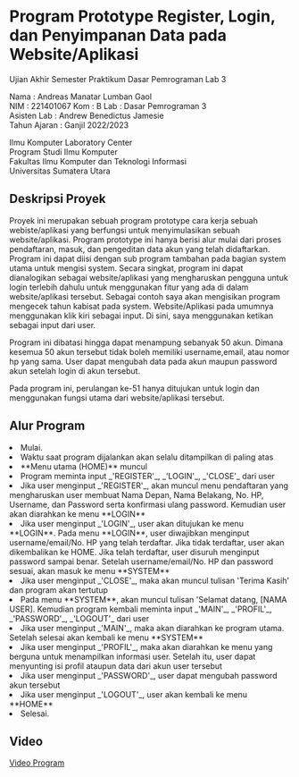 # Program Prototype Register, Login, dan Penyimpanan Data pada Website/Aplikasi
Ujian Akhir Semester Praktikum Dasar Pemrograman Lab 3  

Nama : Andreas Manatar Lumban Gaol  
NIM  : 221401067
Kom  : B
Lab  : Dasar Pemrograman 3  
Asisten Lab : Andrew Benedictus Jamesie  
Tahun Ajaran : Ganjil 2022/2023  

Ilmu Komputer Laboratory Center  
Program Studi Ilmu Komputer  
Fakultas Ilmu Komputer dan Teknologi Informasi  
Universitas Sumatera Utara  

## Deskripsi Proyek
Proyek ini merupakan sebuah program prototype cara kerja sebuah webiste/aplikasi yang berfungsi untuk menyimulasikan sebuah website/aplikasi. Program prototype ini hanya berisi alur mulai dari proses pendaftaran, masuk, dan pengeditan data akun yang telah didaftarkan. Program ini dapat diisi dengan sub program tambahan pada bagian system utama untuk mengisi system. Secara singkat, program ini dapat dianalogikan sebagai website/aplikasi yang mengharuskan pengguna untuk login terlebih dahulu untuk menggunakan fitur yang ada di dalam website/aplikasi tersebut. Sebagai contoh saya akan mengisikan program mengecek tahun kabisat pada system. Website/Aplikasi pada umumnya menggunakan klik kiri sebagai input. Di sini, saya menggunakan ketikan sebagai input dari user.

Program ini dibatasi hingga dapat menampung sebanyak 50 akun. Dimana kesemua 50 akun tersebut tidak boleh memiliki username,email, atau nomor hp yang sama. User dapat mengubah data pada akun maupun password akun setelah login di akun tersebut. 

Pada program ini, perulangan ke-51 hanya ditujukan untuk login dan menggunakan fungsi utama dari website/aplikasi tersebut.

## Alur Program
<li> Mulai. </li>
<li> Waktu saat program dijalankan akan selalu ditampilkan di paling atas</li>
<li> **Menu utama (HOME)** muncul</li>
<li> Program meminta input _'REGISTER'_, _'LOGIN'_, _'CLOSE'_ dari user</li>
<li> Jika user menginput _'REGISTER'_, akan muncul menu pendaftaran yang mengharuskan user membuat Nama Depan, Nama Belakang, No. HP, Username, dan Password serta konfirmasi ulang password. Kemudian user akan diarahkan ke menu **LOGIN**</li>
<li> Jika user menginput _'LOGIN'_, user akan ditujukan ke menu **LOGIN**. Pada menu **LOGIN**, user diwajibkan menginput username/email/No. HP yang telah terdaftar. Jika tidak terdaftar, user akan dikembalikan ke HOME. Jika telah terdaftar, user disuruh menginput password sampai benar. Setelah username/email/No. HP dan password sesuai, akan masuk ke menu **SYSTEM**</li>
<li> Jika user menginput _'CLOSE'_, maka akan muncul tulisan 'Terima Kasih' dan program akan tertutup</li>
<li> Pada menu **SYSTEM**, akan muncul tulisan 'Selamat datang, [NAMA USER]. Kemudian program kembali meminta input _'MAIN'_, _'PROFIL'_, _'PASSWORD'_, _'LOGOUT'_ dari user</li>
<li> Jika user menginput _'MAIN'_, maka akan diarahkan ke program utama. Setelah selesai akan kembali ke menu **SYSTEM**</li>
<li> Jika user menginput _'PROFIL'_, maka akan diarahkan ke menu yang berguna untuk menampilkan informasi user. Setelah itu, user dapat menyunting isi profil ataupun data dari akun user tersebut</li>
<li> Jika user menginput _'PASSWORD'_, user dapat mengubah password akun tersebut</li>
<li> Jika user menginput _'LOGOUT'_, user akan kembali ke menu **HOME**</li>
<li> Selesai.

## Video
[Video Program](https://www.youtube.com "Program Prototype Register, Login, dan Penyimpanan Data pada Website/Aplikasi")